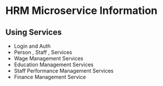 # HRM Microservice Information
## Using Services
- Login and Auth 
- Person , Staff , Services
- Wage Management Services
- Education  Management Services
- Staff Performance Management Services
- Finance Management Service
